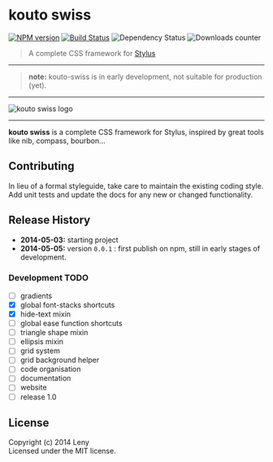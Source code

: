 # kouto swiss

[![NPM version](http://img.shields.io/npm/v/kouto-swiss.svg)](https://www.npmjs.org/package/kouto-swiss) [![Build Status](http://img.shields.io/travis/leny/kouto-swiss.svg)](https://travis-ci.org/leny/kouto-swiss) ![Dependency Status](https://david-dm.org/leny/kouto-swiss.svg) ![Downloads counter](http://img.shields.io/npm/dm/kouto-swiss.svg)

> A complete CSS framework for [Stylus](http://learnboost.github.io/stylus/)

* * *

> **note:** kouto-swiss is in early development, not suitable for production (yet).

* * *

![kouto swiss logo](https://raw.githubusercontent.com/leny/kouto-swiss/master/Logo.png)

* * *

**kouto swiss** is a complete CSS framework for Stylus, inspired by great tools like nib, compass, bourbon…

## Contributing

In lieu of a formal styleguide, take care to maintain the existing coding style.  
Add unit tests and update the docs for any new or changed functionality.

## Release History

- **2014-05-03:** starting project
- **2014-05-05:** version `0.0.1` : first publish on npm, still in early stages of development.

### Development TODO

- [ ] gradients
- [x] global font-stacks shortcuts
- [x] hide-text mixin
- [ ] global ease function shortcuts
- [ ] triangle shape mixin
- [ ] ellipsis mixin
- [ ] grid system
- [ ] grid background helper
- [ ] code organisation
- [ ] documentation
- [ ] website
- [ ] release 1.0

## License
Copyright (c) 2014 Leny  
Licensed under the MIT license.

